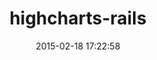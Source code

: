 ---
layout: post
title:  "highcharts-rails"
repo:   "PerfectlyNormal/highcharts-rails"
date:   2015-02-18 17:22:58
gemurl: http://northblue.org/
---